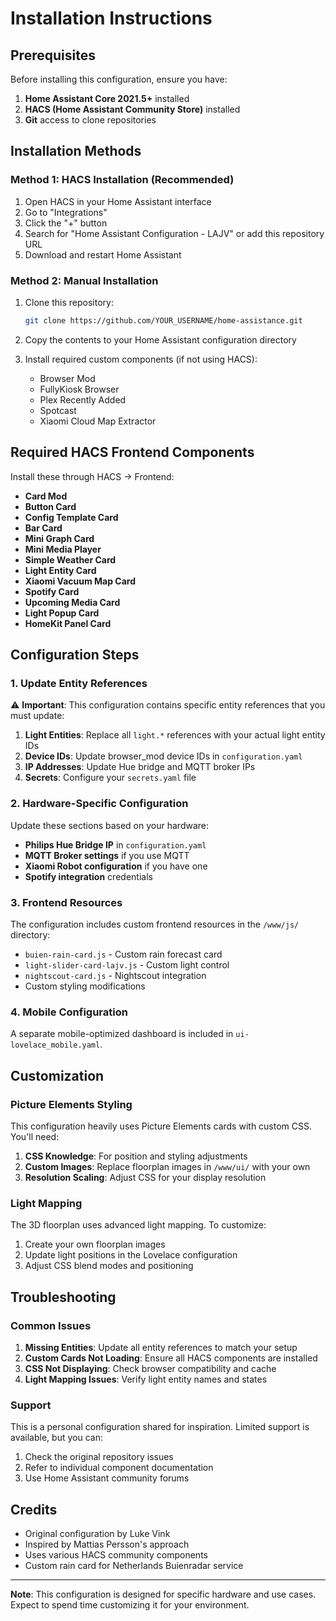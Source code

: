 # Installation Instructions

## Prerequisites

Before installing this configuration, ensure you have:

1. **Home Assistant Core 2021.5+** installed
2. **HACS (Home Assistant Community Store)** installed
3. **Git** access to clone repositories

## Installation Methods

### Method 1: HACS Installation (Recommended)

1. Open HACS in your Home Assistant interface
2. Go to "Integrations"
3. Click the "+" button
4. Search for "Home Assistant Configuration - LAJV" or add this repository URL
5. Download and restart Home Assistant

### Method 2: Manual Installation

1. Clone this repository:
   ```bash
   git clone https://github.com/YOUR_USERNAME/home-assistance.git
   ```

2. Copy the contents to your Home Assistant configuration directory

3. Install required custom components (if not using HACS):
   - Browser Mod
   - FullyKiosk Browser
   - Plex Recently Added
   - Spotcast
   - Xiaomi Cloud Map Extractor

## Required HACS Frontend Components

Install these through HACS → Frontend:

- **Card Mod**
- **Button Card** 
- **Config Template Card**
- **Bar Card**
- **Mini Graph Card**
- **Mini Media Player**
- **Simple Weather Card**
- **Light Entity Card**
- **Xiaomi Vacuum Map Card**
- **Spotify Card**
- **Upcoming Media Card**
- **Light Popup Card**
- **HomeKit Panel Card**

## Configuration Steps

### 1. Update Entity References

⚠️ **Important**: This configuration contains specific entity references that you must update:

1. **Light Entities**: Replace all `light.*` references with your actual light entity IDs
2. **Device IDs**: Update browser_mod device IDs in `configuration.yaml`
3. **IP Addresses**: Update Hue bridge and MQTT broker IPs
4. **Secrets**: Configure your `secrets.yaml` file

### 2. Hardware-Specific Configuration

Update these sections based on your hardware:

- **Philips Hue Bridge IP** in `configuration.yaml`
- **MQTT Broker settings** if you use MQTT
- **Xiaomi Robot configuration** if you have one
- **Spotify integration** credentials

### 3. Frontend Resources

The configuration includes custom frontend resources in the `/www/js/` directory:

- `buien-rain-card.js` - Custom rain forecast card
- `light-slider-card-lajv.js` - Custom light control
- `nightscout-card.js` - Nightscout integration
- Custom styling modifications

### 4. Mobile Configuration

A separate mobile-optimized dashboard is included in `ui-lovelace_mobile.yaml`.

## Customization

### Picture Elements Styling

This configuration heavily uses Picture Elements cards with custom CSS. You'll need:

1. **CSS Knowledge**: For position and styling adjustments
2. **Custom Images**: Replace floorplan images in `/www/ui/` with your own
3. **Resolution Scaling**: Adjust CSS for your display resolution

### Light Mapping

The 3D floorplan uses advanced light mapping. To customize:

1. Create your own floorplan images
2. Update light positions in the Lovelace configuration
3. Adjust CSS blend modes and positioning

## Troubleshooting

### Common Issues

1. **Missing Entities**: Update all entity references to match your setup
2. **Custom Cards Not Loading**: Ensure all HACS components are installed
3. **CSS Not Displaying**: Check browser compatibility and cache
4. **Light Mapping Issues**: Verify light entity names and states

### Support

This is a personal configuration shared for inspiration. Limited support is available, but you can:

1. Check the original repository issues
2. Refer to individual component documentation
3. Use Home Assistant community forums

## Credits

- Original configuration by Luke Vink
- Inspired by Mattias Persson's approach
- Uses various HACS community components
- Custom rain card for Netherlands Buienradar service

---

**Note**: This configuration is designed for specific hardware and use cases. Expect to spend time customizing it for your environment.